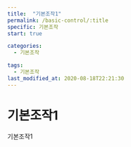 ```yaml
---
title:  "기본조작1"
permalink: /basic-control/:title
specific: 기본조작
start: true

categories:
  - 기본조작

tags:
  - 기본조작
last_modified_at: 2020-08-18T22:21:30
---
```


# 기본조작1
기본조작1